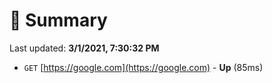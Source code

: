 # 📖 Summary
Last updated: **3/1/2021, 7:30:32 PM**

- `GET` [https://google.com](https://google.com) - **Up** (85ms)
